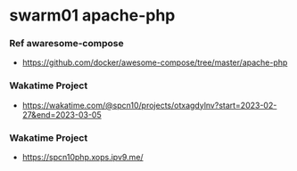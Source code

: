 
# swarm01 apache-php
### Ref awaresome-compose
-   https://github.com/docker/awesome-compose/tree/master/apache-php
### Wakatime Project
-   https://wakatime.com/@spcn10/projects/otxagdylnv?start=2023-02-27&end=2023-03-05
### Wakatime Project
-   https://spcn10php.xops.ipv9.me/